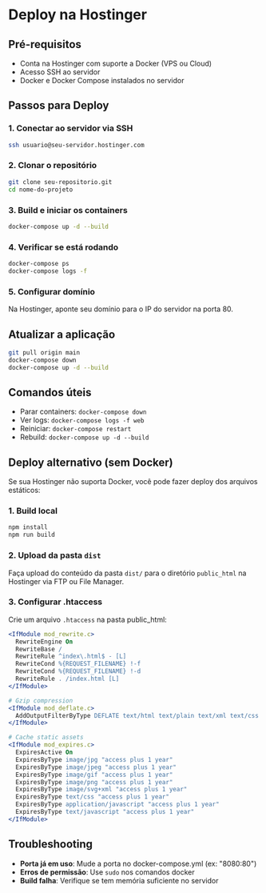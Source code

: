 # Deploy na Hostinger

## Pré-requisitos
- Conta na Hostinger com suporte a Docker (VPS ou Cloud)
- Acesso SSH ao servidor
- Docker e Docker Compose instalados no servidor

## Passos para Deploy

### 1. Conectar ao servidor via SSH
```bash
ssh usuario@seu-servidor.hostinger.com
```

### 2. Clonar o repositório
```bash
git clone seu-repositorio.git
cd nome-do-projeto
```

### 3. Build e iniciar os containers
```bash
docker-compose up -d --build
```

### 4. Verificar se está rodando
```bash
docker-compose ps
docker-compose logs -f
```

### 5. Configurar domínio
Na Hostinger, aponte seu domínio para o IP do servidor na porta 80.

## Atualizar a aplicação

```bash
git pull origin main
docker-compose down
docker-compose up -d --build
```

## Comandos úteis

- Parar containers: `docker-compose down`
- Ver logs: `docker-compose logs -f web`
- Reiniciar: `docker-compose restart`
- Rebuild: `docker-compose up -d --build`

## Deploy alternativo (sem Docker)

Se sua Hostinger não suporta Docker, você pode fazer deploy dos arquivos estáticos:

### 1. Build local
```bash
npm install
npm run build
```

### 2. Upload da pasta `dist`
Faça upload do conteúdo da pasta `dist/` para o diretório `public_html` na Hostinger via FTP ou File Manager.

### 3. Configurar .htaccess
Crie um arquivo `.htaccess` na pasta public_html:

```apache
<IfModule mod_rewrite.c>
  RewriteEngine On
  RewriteBase /
  RewriteRule ^index\.html$ - [L]
  RewriteCond %{REQUEST_FILENAME} !-f
  RewriteCond %{REQUEST_FILENAME} !-d
  RewriteRule . /index.html [L]
</IfModule>

# Gzip compression
<IfModule mod_deflate.c>
  AddOutputFilterByType DEFLATE text/html text/plain text/xml text/css text/javascript application/javascript application/json
</IfModule>

# Cache static assets
<IfModule mod_expires.c>
  ExpiresActive On
  ExpiresByType image/jpg "access plus 1 year"
  ExpiresByType image/jpeg "access plus 1 year"
  ExpiresByType image/gif "access plus 1 year"
  ExpiresByType image/png "access plus 1 year"
  ExpiresByType image/svg+xml "access plus 1 year"
  ExpiresByType text/css "access plus 1 year"
  ExpiresByType application/javascript "access plus 1 year"
  ExpiresByType text/javascript "access plus 1 year"
</IfModule>
```

## Troubleshooting

- **Porta já em uso**: Mude a porta no docker-compose.yml (ex: "8080:80")
- **Erros de permissão**: Use `sudo` nos comandos docker
- **Build falha**: Verifique se tem memória suficiente no servidor

